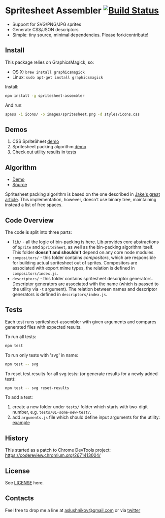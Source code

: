 # Spritesheet Assembler [![Build Status](https://travis-ci.org/aslushnikov/spritesheet-assembler.svg?branch=master)](https://travis-ci.org/aslushnikov/spritesheet-assembler)
- Support for SVG/PNG/JPG sprites
- Generate CSS/JSON descriptors
- Simple: tiny source, minimal dependencies. Please fork/contribute!

## Install
This package relies on GraphicsMagick, so:
- OS X: `brew install graphicsmagick`
- Linux: `sudo apt-get install graphicsmagick`

Install:
```bash
npm install -g spritesheet-assembler
```
And run:
```bash
spass -i icons/ -o images/spritesheet.png -d styles/icons.css
```

## Demos

1. CSS SpriteSheet [demo](https://aslushnikov.github.io/spritesheet-assembler/demos/css-spritesheet/)
2. Spritesheet packing algorithm [demo](https://aslushnikov.github.io/spritesheet-assembler/demos/algorithm/)
3. Check out utility results in  [tests](https://github.com/aslushnikov/spritesheet-assembler/tree/master/tests)

## Algorithm

- [Demo](https://aslushnikov.github.io/spritesheet-assembler/demos/algorithm/)
- [Source](https://github.com/aslushnikov/spritesheet-assembler/blob/master/lib/Packer.js#L35)

Spritesheet packing algorithm is based on the one described in  [Jake's great article](http://codeincomplete.com/posts/bin-packing/). This implementation, however, doesn't use binary tree, maintaining instead a list of free spaces.

## Code Overview

The code is split into three parts:
- `lib/` - all the logic of bin-packing is here. Lib provides core abstractions of
`Sprite` and `SpriteSheet`, as well as the bin-packing algorithm itself. This
folder **doesn't and shouldn't** depend on any core node modules.
- `compositors/` - this folder contains *compositors*, which are responsible for building actual spritesheet out of sprites. Compositors are associated with export mime types, the relation is defined in `compositors/index.js`.
- `descriptors/` - this folder contains spritesheet descriptor generators. Descriptor generators are associated with the name (which is passed to the utility via `-t` argument). The relation between names and descriptor generators is defined in `descriptors/index.js`.

## Tests

Each test runs spritesheet-assembler with given arguments and compares generated files with expected results.

To run all tests:
```bash
npm test
```

To run only tests with 'svg' in name:
```bash
npm test -- svg
```

To reset test results for all svg tests: (or generate results for a newly added test):
```bash
npm test -- svg reset-results
```
To add a test:

1. create a new folder under `tests/` folder which starts with
two-digit number, e.g. `tests/01-some-new-test/`.
2. add `arguments.js` file which should define input arguments for the utility: [example](https://github.com/aslushnikov/spritesheet-assembler/blob/master/tests/01-svg-simple/arguments.js)

## History

This started as a patch to Chrome DevTools project: https://codereview.chromium.org/2671413004/

## License
See [LICENSE](https://github.com/aslushnikov/spritesheet-assembler/blob/master/LICENSE) here.

## Contacts

Feel free to drop me a line at [aslushnikov@gmail.com](mailto:aslushnikov.com) or via [twitter](https://twitter.com/aslushnikov)
